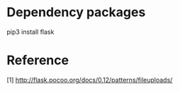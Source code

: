 # Dependency packages

pip3 install flask

# Reference

[1] http://flask.pocoo.org/docs/0.12/patterns/fileuploads/

